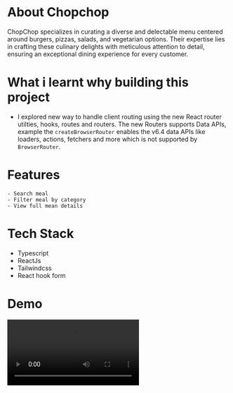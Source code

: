 # About Chopchop

ChopChop specializes in curating a diverse and delectable menu centered around burgers, pizzas, salads, and vegetarian options. Their expertise lies in crafting these culinary delights with meticulous attention to detail, ensuring an exceptional dining experience for every customer.


# What i learnt why building this project
   - I explored new way to handle client routing using the new React router utilties, hooks, routes and routers.
The new Routers supports Data APIs, example the `createBrowserRouter`  enables the v6.4 data APIs like loaders, actions, fetchers and more which is not supported by  `BrowserRouter`.

# Features
    - Search meal
    - Filter meal by category
    - View full mean details
   

# Tech Stack
   -  Typescript
   -  ReactJs
   -  Tailwindcss
   -  React hook form


   # Demo


   
![](https://github.com/lamodots/chopchop/blob/main/src/assets/20231215_052852.mp4)


